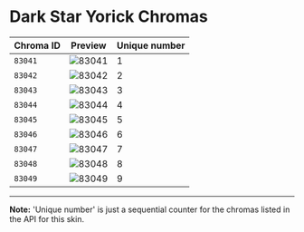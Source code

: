 # Dark Star Yorick Chromas

| Chroma ID | Preview | Unique number |
|---|---|---|
| `83041` | ![83041](https://raw.communitydragon.org/latest/plugins/rcp-be-lol-game-data/global/default/v1/champion-chroma-images/83/83041.png) | 1 |
| `83042` | ![83042](https://raw.communitydragon.org/latest/plugins/rcp-be-lol-game-data/global/default/v1/champion-chroma-images/83/83042.png) | 2 |
| `83043` | ![83043](https://raw.communitydragon.org/latest/plugins/rcp-be-lol-game-data/global/default/v1/champion-chroma-images/83/83043.png) | 3 |
| `83044` | ![83044](https://raw.communitydragon.org/latest/plugins/rcp-be-lol-game-data/global/default/v1/champion-chroma-images/83/83044.png) | 4 |
| `83045` | ![83045](https://raw.communitydragon.org/latest/plugins/rcp-be-lol-game-data/global/default/v1/champion-chroma-images/83/83045.png) | 5 |
| `83046` | ![83046](https://raw.communitydragon.org/latest/plugins/rcp-be-lol-game-data/global/default/v1/champion-chroma-images/83/83046.png) | 6 |
| `83047` | ![83047](https://raw.communitydragon.org/latest/plugins/rcp-be-lol-game-data/global/default/v1/champion-chroma-images/83/83047.png) | 7 |
| `83048` | ![83048](https://raw.communitydragon.org/latest/plugins/rcp-be-lol-game-data/global/default/v1/champion-chroma-images/83/83048.png) | 8 |
| `83049` | ![83049](https://raw.communitydragon.org/latest/plugins/rcp-be-lol-game-data/global/default/v1/champion-chroma-images/83/83049.png) | 9 |

---

**Note:** 'Unique number' is just a sequential counter for the chromas listed in the API for this skin.